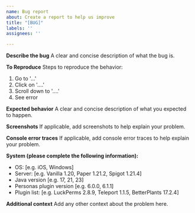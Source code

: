 ```yaml
---
name: Bug report
about: Create a report to help us improve
title: "[BUG]"
labels: ''
assignees: ''

---
```


**Describe the bug**
A clear and concise description of what the bug is.

**To Reproduce**
Steps to reproduce the behavior:
1. Go to '...'
2. Click on '....'
3. Scroll down to '....'
4. See error

**Expected behavior**
A clear and concise description of what you expected to happen.

**Screenshots**
If applicable, add screenshots to help explain your problem.

**Console error traces**
If applicable, add console error traces to help explain your problem.

**System (please complete the following information):**
 - OS: [e.g. iOS, Windows]
 - Server: [e.g. Vanilla 1.20, Paper 1.21.2, Spigot 1.21.4]
 - Java version [e.g. 17, 21, 23]
 - Personas plugin version [e.g. 6.0.0, 6.1.1]
 - Plugin list: [e.g. LuckPerms 2.8.9, Teleport 1.1.5, BetterPlants 17.2.4]

**Additional context**
Add any other context about the problem here.
